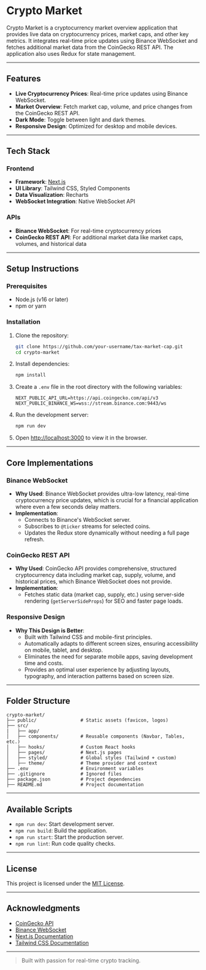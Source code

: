 # Crypto Market

Crypto Market is a cryptocurrency market overview application that provides live data on cryptocurrency prices, market caps, and other key metrics. It integrates real-time price updates using Binance WebSocket and fetches additional market data from the CoinGecko REST API. The application also uses Redux for state management.

---

## Features

- **Live Cryptocurrency Prices**: Real-time price updates using Binance WebSocket.
- **Market Overview**: Fetch market cap, volume, and price changes from the CoinGecko REST API.
- **Dark Mode**: Toggle between light and dark themes.
- **Responsive Design**: Optimized for desktop and mobile devices.

---

## Tech Stack

### Frontend
- **Framework**: [Next.js](https://nextjs.org/)
- **UI Library**: Tailwind CSS, Styled Components
- **Data Visualization**: Recharts
- **WebSocket Integration**: Native WebSocket API

### APIs
- **Binance WebSocket**: For real-time cryptocurrency prices
- **CoinGecko REST API**: For additional market data like market caps, volumes, and historical data

---

## Setup Instructions

### Prerequisites
- Node.js (v16 or later)
- npm or yarn

### Installation

1. Clone the repository:
   ```bash
   git clone https://github.com/your-username/tax-market-cap.git
   cd crypto-market
   ```

2. Install dependencies:
   ```bash
   npm install
   ```

3. Create a `.env` file in the root directory with the following variables:
   ```env
   NEXT_PUBLIC_API_URL=https://api.coingecko.com/api/v3
   NEXT_PUBLIC_BINANCE_WS=wss://stream.binance.com:9443/ws
   ```

4. Run the development server:
   ```bash
   npm run dev
   ```

5. Open [http://localhost:3000](http://localhost:3000) to view it in the browser.

---

## Core Implementations

### Binance WebSocket
- **Why Used**: Binance WebSocket provides ultra-low latency, real-time cryptocurrency price updates, which is crucial for a financial application where even a few seconds delay matters.
- **Implementation**:
  - Connects to Binance's WebSocket server.
  - Subscribes to `@ticker` streams for selected coins.
  - Updates the Redux store dynamically without needing a full page refresh.

### CoinGecko REST API
- **Why Used**: CoinGecko API provides comprehensive, structured cryptocurrency data including market cap, supply, volume, and historical prices, which Binance WebSocket does not provide.
- **Implementation**:
  - Fetches static data (market cap, supply, etc.) using server-side rendering (`getServerSideProps`) for SEO and faster page loads.

### Responsive Design
- **Why This Design is Better**:
  - Built with Tailwind CSS and mobile-first principles.
  - Automatically adapts to different screen sizes, ensuring accessibility on mobile, tablet, and desktop.
  - Eliminates the need for separate mobile apps, saving development time and costs.
  - Provides an optimal user experience by adjusting layouts, typography, and interaction patterns based on screen size.

---

## Folder Structure

```
crypto-market/
├── public/                # Static assets (favicon, logos)
├── src/
|   ├── app/
│   ├── components/        # Reusable components (Navbar, Tables, etc.)
│   ├── hooks/             # Custom React hooks
│   ├── pages/             # Next.js pages
│   ├── styled/            # Global styles (Tailwind + custom)
│   ├── theme/             # Theme provider and context
├── .env                   # Environment variables
├── .gitignore             # Ignored files
├── package.json           # Project dependencies
├── README.md              # Project documentation
```

---

## Available Scripts

- `npm run dev`: Start development server.
- `npm run build`: Build the application.
- `npm run start`: Start the production server.
- `npm run lint`: Run code quality checks.

---

## License

This project is licensed under the [MIT License](LICENSE).

---

## Acknowledgments

- [CoinGecko API](https://coingecko.com/en/api)
- [Binance WebSocket](https://binance-docs.github.io/apidocs/spot/en/#websocket-market-streams)
- [Next.js Documentation](https://nextjs.org/docs)
- [Tailwind CSS Documentation](https://tailwindcss.com/docs)

---

> Built with passion for real-time crypto tracking.
